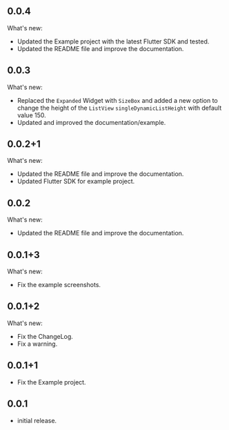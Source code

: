 ## 0.0.4

What's new:
- Updated the Example project with the latest Flutter SDK and tested.
- Updated the README file and improve the documentation.

## 0.0.3

What's new:
- Replaced the `Expanded` Widget with `SizeBox` and added a new option to change the height of the `ListView` `singleDynamicListHeight` with default value 150.
- Updated and improved the documentation/example.

## 0.0.2+1

What's new:
- Updated the README file and improve the documentation.
- Updated Flutter SDK for example project.

## 0.0.2

What's new:
- Updated the README file and improve the documentation.

## 0.0.1+3

What's new:
- Fix the example screenshots.

## 0.0.1+2

What's new:
- Fix the ChangeLog.
- Fix a warning.

## 0.0.1+1

* Fix the Example project.

## 0.0.1

* initial release.
